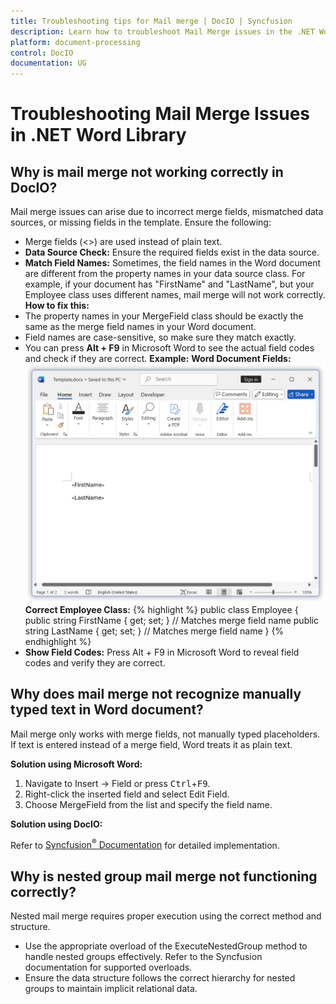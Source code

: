 ```yaml
---
title: Troubleshooting tips for Mail merge | DocIO | Syncfusion
description: Learn how to troubleshoot Mail Merge issues in the .NET Word (DocIO) library, including common errors.
platform: document-processing
control: DocIO
documentation: UG
---
```


# Troubleshooting Mail Merge Issues in .NET Word Library

## Why is mail merge not working correctly in DocIO?

Mail merge issues can arise due to incorrect merge fields, mismatched data sources, or missing fields in the template. Ensure the following:

*  Merge fields (<<FieldName>>) are used instead of plain text.
*  **Data Source Check:** Ensure the required fields exist in the data source.
*  **Match Field Names:** Sometimes, the field names in the Word document are different from the property names in your data source class. For example, if your document has "FirstName" and "LastName", but your Employee class uses different names, mail merge will not work correctly.
**How to fix this:**
  * The property names in your MergeField class should be exactly the same as the merge field names in your Word document.
  * Field names are case-sensitive, so make sure they match exactly.
  * You can press **Alt + F9** in Microsoft Word to see the actual field codes and check if they are correct.
**Example:**
**Word Document Fields:**
![Template document](../MailMerge_images/mail_merge_troubleshooting_template.png)
**Correct Employee Class:**
{% highlight %}
public class Employee
{
   public string FirstName { get; set; }  // Matches merge field name
   public string LastName { get; set; }   // Matches merge field name
}
{% endhighlight %}
*  **Show Field Codes:** Press Alt + F9 in Microsoft Word to reveal field codes and verify they are correct.

## Why does mail merge not recognize manually typed text in Word document?

Mail merge only works with merge fields, not manually typed placeholders. If text is entered instead of a merge field, Word treats it as plain text.

**Solution using Microsoft Word:**
1.	Navigate to Insert → Field or press <kbd>Ctrl</kbd>+<kbd>F9</kbd>.
2.	Right-click the inserted field and select Edit Field.
3.	Choose MergeField from the list and specify the field name.

**Solution using DocIO:**

Refer to [Syncfusion<sup>&reg;</sup> Documentation](https://help.syncfusion.com/document-processing/word/word-library/net/working-with-find-and-replace#find-and-replace-a-pattern-of-text-with-a-merge-field) for detailed implementation.

## Why is nested group mail merge not functioning correctly?

Nested mail merge requires proper execution using the correct method and structure.
*  Use the appropriate overload of the ExecuteNestedGroup method to handle nested groups effectively. Refer to the Syncfusion documentation for supported overloads.
*  Ensure the data structure follows the correct hierarchy for nested groups to maintain implicit relational data.

